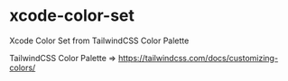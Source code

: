 # xcode-color-set
Xcode Color Set from TailwindCSS Color Palette

TailwindCSS Color Palette => https://tailwindcss.com/docs/customizing-colors/
